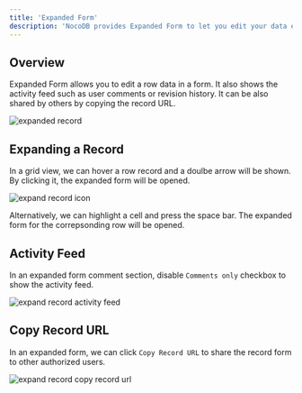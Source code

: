 ```yaml
---
title: 'Expanded Form'
description: 'NocoDB provides Expanded Form to let you edit your data easily'
---
```


## Overview

Expanded Form allows you to edit a row data in a form. It also shows the activity feed such as user comments or revision history. It can be also shared by others by copying the record URL.

![expanded record](https://github.com/nocodb/nocodb/assets/86527202/fbefba54-9b88-44ba-a3bf-8853d849e88f)


## Expanding a Record

In a grid view, we can hover a row record and a doulbe arrow will be shown. By clicking it, the expanded form will be opened.

![expand record icon](https://github.com/nocodb/nocodb/assets/86527202/7df9ceb3-b9cf-4891-9e88-ab074a07393f)


Alternatively, we can highlight a cell and press the space bar. The expanded form for the correpsonding row will be opened.

## Activity Feed

In an expanded form comment section, disable `Comments only` checkbox to show the activity feed.

![expand record activity feed](https://github.com/nocodb/nocodb/assets/86527202/8f7f0f70-2f27-444c-95e4-f359f34319a9)


## Copy Record URL

In an expanded form, we can click `Copy Record URL` to share the record form to other authorized users.

![expand record copy record url](https://github.com/nocodb/nocodb/assets/86527202/5ce70067-444b-4caf-b491-3566a4c091ea)

